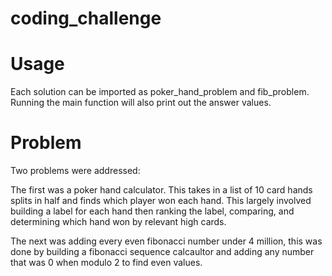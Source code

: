 # coding_challenge
# Usage

Each solution can be imported as poker_hand_problem and fib_problem. Running the main function will also print out the answer values.


# Problem

Two problems were addressed:

The first was a poker hand calculator. This takes in a list of 10 card hands splits in half and finds which player won each hand. This largely involved building a label for each hand then ranking the label, comparing, and determining which hand won by relevant high cards. 

The next was adding every even fibonacci number under 4 million, this was done by building a fibonacci sequence calcaultor and adding any number that was 0 when modulo 2 to find even values.
